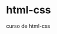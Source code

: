 # html-css

 curso de html-css

 <a href="https://yuri-fv.github.io/html-css/site%20androids/index.html" meu primeiro site feito no curso do gustavo guanabara>
